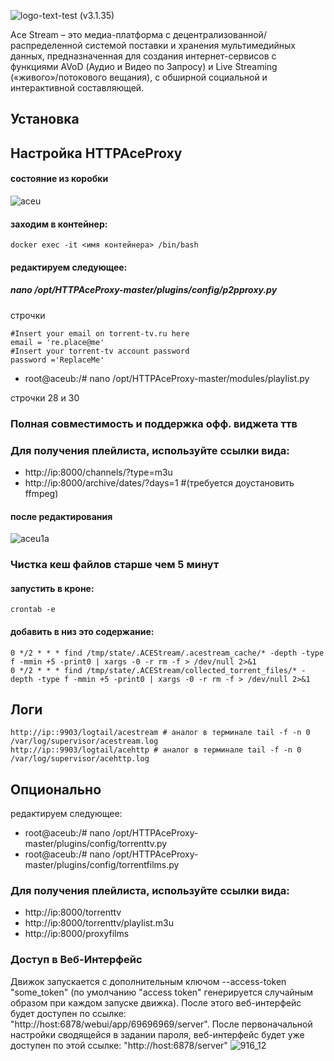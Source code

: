 ![logo-text-test](https://user-images.githubusercontent.com/24189833/36645710-3deca456-1a6d-11e8-8bf0-84f078703d8d.png) (v3.1.35) 


Ace Stream – это медиа-платформа с децентрализованной/распределенной системой поставки и хранения мультимедийных данных, предназначенная для создания интернет-сервисов с функциями AVoD (Аудио и Видео по Запросу) и Live Streaming («живого»/потокового вещания), с обширной социальной и интерактивной составляющей.

## Установка



## Настройка HTTPAceProxy
#### состояние из коробки
![aceu](https://user-images.githubusercontent.com/24189833/38779611-0ccc2372-40cb-11e8-94c1-2ba325a14481.png)
#### заходим в контейнер:
```
docker exec -it <имя контейнера> /bin/bash
```
#### редактируем следующее:
##### nano /opt/HTTPAceProxy-master/plugins/config/p2pproxy.py
строчки 
```
#Insert your email on torrent-tv.ru here
email = 're.place@me'
#Insert your torrent-tv account password
password ='ReplaceMe'
```
* root@aceub:/# nano /opt/HTTPAceProxy-master/modules/playlist.py

строчки 28 и 30


### Полная совместимость и поддержка офф. виджета ттв
### Для получения плейлиста, используйте ссылки вида:
* http://ip:8000/channels/?type=m3u
* http://ip:8000/archive/dates/?days=1 #(требуется доустановить ffmpeg)
#### после редактирования
![aceu1a](https://user-images.githubusercontent.com/24189833/38780048-583d0820-40d1-11e8-9635-779b2afb618a.png)

### Чистка кеш файлов старше чем 5 минут

#### запустить в кроне:
```
crontab -e
```
#### добавить в низ это содержание:
```
0 */2 * * * find /tmp/state/.ACEStream/.acestream_cache/* -depth -type f -mmin +5 -print0 | xargs -0 -r rm -f > /dev/null 2>&1
0 */2 * * * find /tmp/state/.ACEStream/collected_torrent_files/* -depth -type f -mmin +5 -print0 | xargs -0 -r rm -f > /dev/null 2>&1
```
## Логи
```
http://ip::9903/logtail/acestream # аналог в терминале tail -f -n 0 /var/log/supervisor/acestream.log
http://ip::9903/logtail/acehttp # аналог в терминале tail -f -n 0 /var/log/supervisor/acehttp.log
```
## Опционально
редактируем следующее:
* root@aceub:/# nano /opt/HTTPAceProxy-master/plugins/config/torrenttv.py
* root@aceub:/# nano /opt/HTTPAceProxy-master/plugins/config/torrentfilms.py
### Для получения плейлиста, используйте ссылки вида:
* http://ip:8000/torrenttv
* http://ip:8000/torrenttv/playlist.m3u
* http://ip:8000/proxyfilms

### Доступ в Веб-Интерфейс
Движок запускается с дополнительным ключом --access-token "some_token" (по умолчанию "access token" генерируется случайным образом при каждом запуске движка).
После этого веб-интерфейс будет доступен по ссылке: "http://host:6878/webui/app/69696969/server". После первоначальной настройки сводящейся в задании пароля, веб-интерфейс будет уже доступен по этой ссылке: "http://host:6878/server"
![916_12](https://user-images.githubusercontent.com/24189833/36639742-7690df16-1a13-11e8-8a34-fc2d6b7a4200.png)
